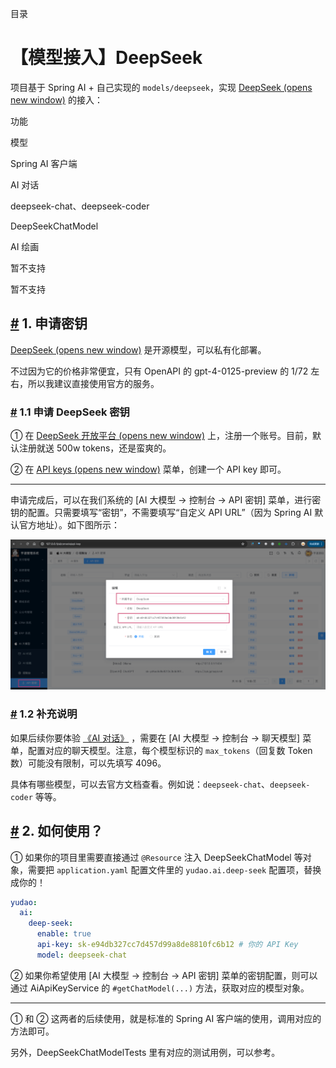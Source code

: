 目录

# 【模型接入】DeepSeek

项目基于 Spring AI + 自己实现的 `models/deepseek`，实现 [DeepSeek (opens new window)](https://www.deepseek.com/) 的接入：

功能

模型

Spring AI 客户端

AI 对话

deepseek-chat、deepseek-coder

DeepSeekChatModel

AI 绘画

暂不支持

暂不支持

## [#](#_1-申请密钥) 1. 申请密钥

[DeepSeek (opens new window)](https://github.com/deepseek-ai) 是开源模型，可以私有化部署。

不过因为它的价格非常便宜，只有 OpenAPI 的 gpt-4-0125-preview 的 1/72 左右，所以我建议直接使用官方的服务。

### [#](#_1-1-申请-deepseek-密钥) 1.1 申请 DeepSeek 密钥

① 在 [DeepSeek 开放平台 (opens new window)](https://platform.deepseek.com/) 上，注册一个账号。目前，默认注册就送 500w tokens，还是蛮爽的。

② 在 [API keys (opens new window)](https://platform.deepseek.com/api_keys) 菜单，创建一个 API key 即可。

* * *

申请完成后，可以在我们系统的 \[AI 大模型 -> 控制台 -> API 密钥\] 菜单，进行密钥的配置。只需要填写“密钥”，不需要填写“自定义 API URL”（因为 Spring AI 默认官方地址）。如下图所示：

![官方的密钥配置](./static/DeepSeek-官方.png)

### [#](#_1-2-补充说明) 1.2 补充说明

如果后续你要体验 [《AI 对话》](/ai/chat/) ，需要在 \[AI 大模型 -> 控制台 -> 聊天模型\] 菜单，配置对应的聊天模型。注意，每个模型标识的 `max_tokens`（回复数 Token 数）可能没有限制，可以先填写 4096。

具体有哪些模型，可以去官方文档查看。例如说：`deepseek-chat`、`deepseek-coder` 等等。

## [#](#_2-如何使用) 2. 如何使用？

① 如果你的项目里需要直接通过 `@Resource` 注入 DeepSeekChatModel 等对象，需要把 `application.yaml` 配置文件里的 `yudao.ai.deep-seek` 配置项，替换成你的！

```yaml
yudao:
  ai:
    deep-seek:
      enable: true
      api-key: sk-e94db327cc7d457d99a8de8810fc6b12 # 你的 API Key
      model: deepseek-chat

```

② 如果你希望使用 \[AI 大模型 -> 控制台 -> API 密钥\] 菜单的密钥配置，则可以通过 AiApiKeyService 的 `#getChatModel(...)` 方法，获取对应的模型对象。

* * *

① 和 ② 这两者的后续使用，就是标准的 Spring AI 客户端的使用，调用对应的方法即可。

另外，DeepSeekChatModelTests 里有对应的测试用例，可以参考。